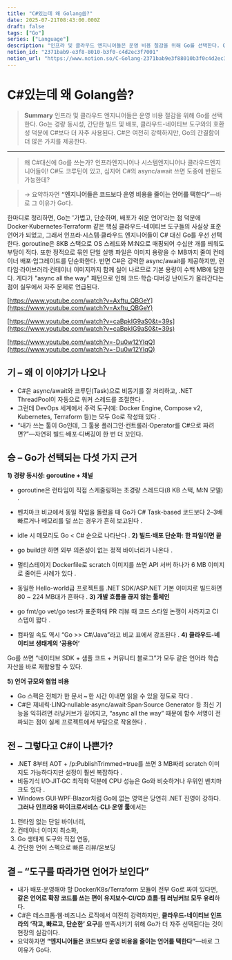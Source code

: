 ```yaml
---
title: "C#있는데 왜 Golang씀?"
date: 2025-07-21T08:43:00.000Z
draft: false
tags: ["Go"]
series: ["Language"]
description: "인프라 및 클라우드 엔지니어들은 운영 비용 절감을 위해 Go를 선택한다. Go는 경량 동시성, 간단한 빌드 및 배포, 클라우드-네이티브 도구와의 호환성 덕분에 C#보다 더 자주 사용된다. C#은 여전히 강력하지만, Go의 간결함이 더 많은 가치를 제공한다."
notion_id: "2371bab9-e3f8-8010-b3f0-c4d2ec3f7001"
notion_url: "https://www.notion.so/C-Golang-2371bab9e3f88010b3f0c4d2ec3f7001"
---
```


# C#있는데 왜 Golang씀?

> **Summary**
> 인프라 및 클라우드 엔지니어들은 운영 비용 절감을 위해 Go를 선택한다. Go는 경량 동시성, 간단한 빌드 및 배포, 클라우드-네이티브 도구와의 호환성 덕분에 C#보다 더 자주 사용된다. C#은 여전히 강력하지만, Go의 간결함이 더 많은 가치를 제공한다.

---

> 왜 C#대신에 Go를 쓰는가? 인프라엔지니어나 시스템엔지니어나 클라우드엔지니어들이! C#도 코루틴이 있고, 심지어 C#의 async/await 쓰면 도중에 반환도 가능한데?

> → 요약하자면 **“엔지니어들은 코드보다 운영 비용을 줄이는 언어를 택한다”**—바로 그 이유가 Go다.

한마디로 정리하면, Go는 '가볍고, 단순하며, 배포가 쉬운 언어'라는 점 덕분에 Docker·Kubernetes·Terraform 같은 핵심 클라우드-네이티브 도구들의 사실상 표준 언어가 되었고, 그래서 인프라·시스템·클라우드 엔지니어들이 C# 대신 Go를 우선 선택한다. goroutine은 8KB 스택으로 OS 스레드와 M:N으로 매핑되어 수십만 개를 띄워도 부담이 적다. 또한 정적으로 묶인 단일 실행 파일은 이미지 용량을 수 MB까지 줄여 컨테이너 배포·업그레이드를 단순화한다. 반면 C#은 강력한 async/await를 제공하지만, 런타임·라이브러리·컨테이너 이미지까지 함께 실어 나르므로 기본 용량이 수백 MB에 달한다. 게다가 "async all the way" 패턴으로 인해 코드·학습·디버깅 난이도가 올라간다는 점이 실무에서 자주 문제로 언급된다.

[https://www.youtube.com/watch?v=Axftu_QBGeY](https://www.youtube.com/watch?v=Axftu_QBGeY)

[https://www.youtube.com/watch?v=caBpkIG9aS0&t=39s](https://www.youtube.com/watch?v=caBpkIG9aS0&t=39s)

[https://www.youtube.com/watch?v=-Du0w12YIqQ](https://www.youtube.com/watch?v=-Du0w12YIqQ)

## **기 – 왜 이 이야기가 나오나**

- C#은 async/await와 코루틴(Task)으로 비동기를 잘 처리하고, .NET ThreadPool이 자동으로 워커 스레드를 조절한다 .
- 그런데 DevOps 세계에서 주력 도구(예: Docker Engine, Compose v2, Kubernetes, Terraform 등)는 모두 Go로 작성돼 있다 .
- “내가 쓰는 툴이 Go인데, 그 툴용 플러그인·컨트롤러·Operator를 C#으로 짜려면?”—자연히 빌드·배포·디버깅이 한 번 더 꼬인다.
## **승 – Go가 선택되는 다섯 가지 근거**

**1) 경량 동시성: goroutine + 채널**

- goroutine은 런타임이 직접 스케줄링하는 초경량 스레드다(8 KB 스택, M:N 모델) .
- 벤치마크 비교에서 동일 작업을 돌렸을 때 Go가 C# Task-based 코드보다 2–3배 빠르거나 메모리를 덜 쓰는 경우가 흔히 보고된다 .
- idle 시 메모리도 Go < C# 순으로 나타난다 .
**2) 빌드·배포 단순화: 한 파일이면 끝**

- go build만 하면 외부 의존성이 없는 정적 바이너리가 나온다 .
- 멀티스테이지 Dockerfile로 scratch 이미지를 쓰면 API 서버 하나가 6 MB 이미지로 줄어든 사례가 있다 .
- 동일한 Hello-world급 프로젝트를 .NET SDK/ASP.NET 기본 이미지로 빌드하면 80 ~ 224 MB대가 흔하다 .
**3) 개발 흐름을 끊지 않는 툴체인**

- go fmt/go vet/go test가 표준화돼 PR 리뷰 때 코드 스타일 논쟁이 사라지고 CI 스텝이 짧다 .
- 컴파일 속도 역시 “Go >> C#/Java”라고 비교 표에서 강조된다 .
**4) 클라우드-네이티브 생태계의 ‘공용어’**

Go를 쓰면 “네이티브 SDK + 샘플 코드 + 커뮤니티 블로그”가 모두 같은 언어라 학습 자산을 바로 재활용할 수 있다.

**5) 언어 규모와 협업 비용**

- Go 스펙은 전체가 한 문서 ~ 한 시간 이내면 읽을 수 있을 정도로 작다 .
- C#은 제네릭·LINQ·nullable·async/await·Span·Source Generator 등 최신 기능을 익히려면 러닝커브가 길어지고, “async all the way” 때문에 함수 서명이 전파되는 점이 실제 프로젝트에서 부담으로 작용한다 .
## **전 – 그렇다고 C#이 나쁜가?**

- .NET 8부터 AOT + /p:PublishTrimmed=true를 쓰면 3 MB짜리 scratch 이미지도 가능하다지만 설정이 훨씬 복잡하다 .
- 비동기식 I/O·JIT·GC 최적화 덕분에 CPU 성능은 Go와 비슷하거나 우위인 벤치마크도 있다 .
- Windows GUI·WPF·Blazor처럼 Go에 없는 영역은 당연히 .NET 진영이 강하다.
**그러나 인프라용 마이크로서비스·CLI·운영 툴**에서는

1. 런타임 없는 단일 바이너리,
1. 컨테이너 이미지 최소화,
1. Go 생태계 도구와 직접 연동,
1. 간단한 언어 스펙으로 빠른 리뷰/온보딩
## **결 – “도구를 따라가면 언어가 보인다”**

- 내가 배포·운영해야 할 Docker/K8s/Terraform 모듈이 전부 Go로 짜여 있다면, **같은 언어로 확장 코드를 쓰는 편이 유지보수·CI/CD 흐름·팀 러닝커브 모두 유리**하다.
- C#은 데스크톱·웹·비즈니스 로직에서 여전히 강력하지만, **클라우드-네이티브 인프라의 ‘작고, 빠르고, 단순한’ 요구**를 만족시키기 위해 Go가 더 자주 선택된다는 것이 현장의 실감이다.
- 요약하자면 **“엔지니어들은 코드보다 운영 비용을 줄이는 언어를 택한다”**—바로 그 이유가 Go다.
